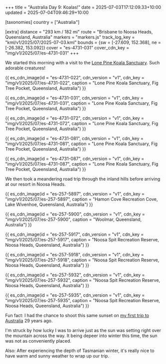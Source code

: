 +++
title = "Australia Day 9: Koalas!"
date = 2025-07-03T17:12:09.33+10:00
updated = 2025-07-04T09:46:29+10:00

[taxonomies]
country = ["Australia"]

[extra]
distance = "293 km / 182 mi"
route = "Brisbane to Noosa Heads, Queensland, Australia"
markers = "markers.js"
track_log_key = "kml/v1/2025/07/2025-07-03.kml"
bounds = {sw = [-27.609, 152.368], ne = [-26.382, 153.092]}
cover = "es-4731-031"
cover_cdn_key = "img/v1/2025/07/es-4731-031"
+++

We started this morning with a visit to the [Lone Pine Koala Sanctuary](https://lonepinekoalasanctuary.com). Such adorable creatures!

<!-- more -->

{{ es_cdn_image(id = "es-4731-022", cdn_version = "v1", cdn_key = "img/v1/2025/07/es-4731-022", caption = "Lone Pine Koala Sanctuary, Fig Tree Pocket, Queensland, Australia") }}

{{ es_cdn_image(id = "es-4731-031", cdn_version = "v1", cdn_key = "img/v1/2025/07/es-4731-031", caption = "Lone Pine Koala Sanctuary, Fig Tree Pocket, Queensland, Australia") }}

{{ es_cdn_image(id = "es-4731-072", cdn_version = "v1", cdn_key = "img/v1/2025/07/es-4731-072", caption = "Lone Pine Koala Sanctuary, Fig Tree Pocket, Queensland, Australia") }}

{{ es_cdn_image(id = "es-4731-081", cdn_version = "v1", cdn_key = "img/v1/2025/07/es-4731-081", caption = "Lone Pine Koala Sanctuary, Fig Tree Pocket, Queensland, Australia") }}

{{ es_cdn_image(id = "es-4731-087", cdn_version = "v1", cdn_key = "img/v1/2025/07/es-4731-087", caption = "Lone Pine Koala Sanctuary, Fig Tree Pocket, Queensland, Australia") }}

We then took a meandering road trip through the inland hills before arriving at our resort in Noosa Heads.

{{ es_cdn_image(id = "es-257-5897", cdn_version = "v1", cdn_key = "img/v1/2025/07/es-257-5897", caption = "Hamon Cove Recreation Cove, Lake Wivenhoe, Queensland, Australia") }}

{{ es_cdn_image(id = "es-257-5900", cdn_version = "v1", cdn_key = "img/v1/2025/07/es-257-5900", caption = "Woolmar, Queensland, Australia") }}

{{ es_cdn_image(id = "es-257-5917", cdn_version = "v1", cdn_key = "img/v1/2025/07/es-257-5917", caption = "Noosa Spit Recreation Reserve, Noosa Heads, Queensland, Australia") }}

{{ es_cdn_image(id = "es-257-5918", cdn_version = "v1", cdn_key = "img/v1/2025/07/es-257-5918", caption = "Noosa Spit Recreation Reserve, Noosa Heads, Queensland, Australia") }}

{{ es_cdn_image(id = "es-257-5932", cdn_version = "v1", cdn_key = "img/v1/2025/07/es-257-5932", caption = "Noosa Spit Recreation Reserve, Noosa Heads, Queensland, Australia") }}

{{ es_cdn_image(id = "es-257-5935", cdn_version = "v1", cdn_key = "img/v1/2025/07/es-257-5935", caption = "Noosa Spit Recreation Reserve, Noosa Heads, Queensland, Australia") }}

Fun fact: I had the chance to shoot this same sunset on [my first trip to Australia](/1996/08-26-australia/#es-0217-005) 29 years ago.

I'm struck by how lucky I was to arrive just as the sun was setting right over the mountain across the way. It being depeer into winter this time, the sun was not as conveniently placed.

Also: After experiencing the depth of Tasmanian winter, it's really nice to have warm and sunny weather to wrap up our trip.
